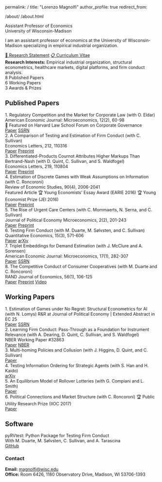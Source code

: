 permalink: /
title: "Lorenzo Magnolfi"
author_profile: true
redirect_from:

/about/
/about.html
<div class="position-info"> Assistant Professor of Economics<br> University of Wisconsin-Madison </div> <div class="bio-section"> <p>I am an assistant professor of economics at the University of Wisconsin-Madison specializing in empirical industrial organization. </p> <div class="important-links"> <a href="files/Research_Statement+(5).pdf" class="link-button">📄 Research Statement</a> <a href="files/cv_2025.pdf" class="link-button secondary">📋 Curriculum Vitae</a> </div> </div> <div class="highlight-box"> <strong>Research Interests:</strong> Empirical industrial organization, structural econometrics, healthcare markets, digital platforms, and firm conduct analysis. </div> <div class="stats-grid"> <div class="stat-card"> <span class="stat-number">8</span> <span class="stat-label">Published Papers</span> </div> <div class="stat-card"> <span class="stat-number">6</span> <span class="stat-label">Working Papers</span> </div> <div class="stat-card"> <span class="stat-number">3</span> <span class="stat-label">Awards & Prizes</span> </div> </div> <div class="section-header"> <h2>Published Papers</h2> <div class="section-divider"></div> </div> <div class="publication-item">
1. Regulatory Competition and the Market for Corporate Law (with O. Eldar)

<div class="journal-name">American Economic Journal: Microeconomics, 12(2), 60-98</div> 📰 Featured on Harvard Law School Forum on Corporate Governance <div class="pub-links"> <a href="https://www.aeaweb.org/articles?id=10.1257%2Fmic.20180056" class="pub-link">Paper</a> <a href="https://papers.ssrn.com/sol3/papers.cfm?abstract_id=2685969" class="pub-link secondary">SSRN</a> </div> </div> <div class="publication-item">
2. A Comparison of Testing and Estimation of Firm Conduct (with C. Sullivan)

<div class="journal-name">Economics Letters, 212, 110316</div> <div class="pub-links"> <a href="https://www.sciencedirect.com/science/article/pii/S0165176522000246" class="pub-link">Paper</a> <a href="files/papers/AComparisonOfTestingEstimationFirmConduct.pdf" class="pub-link secondary">Preprint</a> </div> </div> <div class="publication-item">
3. Differentiated-Products Cournot Attributes Higher Markups Than Bertrand-Nash (with D. Quint, C. Sullivan, and S. Waldfogel)

<div class="journal-name">Economics Letters, 219, 110804</div> <div class="pub-links"> <a href="https://doi.org/10.1016/j.econlet.2022.110804" class="pub-link">Paper</a> <a href="files/papers/BertrandCournot-76.pdf" class="pub-link secondary">Preprint</a> </div> </div> <div class="publication-item">
4. Estimation of Discrete Games with Weak Assumptions on Information (with C. Roncoroni)

<div class="journal-name">Review of Economic Studies, 90(4), 2006-2041</div> <span class="featured-badge">Featured Article</span> <span class="award-badge">🏆 Young Economists' Essay Award (EARIE 2016)</span> <span class="award-badge">🏆 Young Economist Prize (JEI 2016)</span> <div class="pub-links"> <a href="https://academic.oup.com/restud/advance-article-abstract/doi/10.1093/restud/rdac058/6670639" class="pub-link">Paper</a> <a href="files/papers/EstimationDiscrGamesWeakInfo_MagnolfiRoncoroni_Mar2022.pdf" class="pub-link secondary">Preprint</a> </div> </div> <div class="publication-item">
5. The Rise of Urgent Care Centers (with C. Mommaerts, N. Serna, and C. Sullivan)

<div class="journal-name">Journal of Political Economy Microeconomics, 2(2), 201-243</div> <div class="pub-links"> <a href="https://www.journals.uchicago.edu/doi/10.1086/727821" class="pub-link">Paper</a> <a href="files/papers/RiseUCCs.pdf" class="pub-link secondary">Preprint</a> </div> </div> <div class="publication-item">
6. Testing Firm Conduct (with M. Duarte, M. Sølvsten, and C. Sullivan)

<div class="journal-name">Quantitative Economics, 15(3), 571-606</div> <div class="pub-links"> <a href="https://www.econometricsociety.org/publications/quantitative-economics/2024/07/01/Testing-Firm-Conduct" class="pub-link">Paper</a> <a href="https://arxiv.org/abs/2301.06720" class="pub-link secondary">arXiv</a> </div> </div> <div class="publication-item">
7. Triplet Embeddings for Demand Estimation (with J. McClure and A. Sorensen)

<div class="journal-name">American Economic Journal: Microeconomics, 17(1), 282-307</div> <div class="pub-links"> <a href="https://www.aeaweb.org/articles?id=10.1257/mic.20220248" class="pub-link">Paper</a> <a href="https://papers.ssrn.com/sol3/papers.cfm?abstract_id=4113399" class="pub-link secondary">SSRN</a> </div> </div> <div class="publication-item">
8. The Competitive Conduct of Consumer Cooperatives (with M. Duarte and C. Roncoroni)

<div class="journal-name">RAND Journal of Economics, 56(1), 106-125</div> <div class="pub-links"> <a href="https://onlinelibrary.wiley.com/doi/10.1111/1756-2171.12496" class="pub-link">Paper</a> <a href="files/papers/Cooperatives-16.pdf" class="pub-link secondary">Preprint</a> <a href="https://youtu.be/O4qBSvh3SUU" class="pub-link secondary">Video</a> </div> </div> <div class="section-header"> <h2>Working Papers</h2> <div class="section-divider"></div> </div> <div class="publication-item">
1. Estimation of Games under No Regret: Structural Econometrics for AI (with N. Lomys)
<span class="status-rr">R&R at Journal of Political Economy</span> | Extended Abstract in EC 25

<div class="pub-links"> <a href="files/papers/Estimation_of_Games_under_No_Regret_11_29.pdf" class="pub-link">Paper</a> <a href="https://ssrn.com/abstract=4269273" class="pub-link secondary">SSRN</a> </div> </div> <div class="publication-item">
2. Learning Firm Conduct: Pass-Through as a Foundation for Instrument Relevance (with A. Dearing, D. Quint, C. Sullivan, and S. Waldfogel)

<div class="status-working">NBER Working Paper #32863</div> <div class="pub-links"> <a href="files/papers/Falsifying_Models_and_Tax_Instruments-22.pdf" class="pub-link">Paper</a> <a href="https://www.nber.org/papers/w32863" class="pub-link secondary">NBER</a> </div> </div> <div class="publication-item">
3. Multi-homing Policies and Collusion (with J. Higgins, D. Quint, and C. Sullivan)

<div class="pub-links"> <a href="files/papers/PlatformCollusion-3.pdf" class="pub-link">Paper</a> </div> </div> <div class="publication-item">
4. Testing Information Ordering for Strategic Agents (with S. Han and H. Kaido)

<div class="pub-links"> <a href="https://arxiv.org/abs/2402.19425" class="pub-link secondary">arXiv</a> </div> </div> <div class="publication-item">
5. An Equilibrium Model of Rollover Lotteries (with G. Compiani and L. Smith)

<div class="pub-links"> <a href="files/papers/Rollover.pdf" class="pub-link">Paper</a> </div> </div> <div class="publication-item">
6. Political Connections and Market Structure (with C. Roncoroni)
<span class="award-badge">🏆 Public Utility Research Prize (IIOC 2017)</span>

<div class="pub-links"> <a href="files/papers/PoliticalConnectionsMarketStructure.pdf" class="pub-link">Paper</a> </div> </div> <div class="section-header"> <h2>Software</h2> <div class="section-divider"></div> </div> <div class="software-item"> <div class="software-title">pyRVtest: Python Package for Testing Firm Conduct</div> <div class="software-authors">With M. Duarte, M. Sølvsten, C. Sullivan, and A. Tarascina</div> <div class="pub-links"> <a href="https://github.com/anyatarascina/pyRVtest" class="pub-link">GitHub</a> </div> </div> <div class="contact-info"> <h3>Contact</h3> <div class="contact-item"><strong>Email:</strong> <a href="mailto:magnolfi@wisc.edu">magnolfi@wisc.edu</a></div> <div class="contact-item"><strong>Office:</strong> Room 6426, 1180 Observatory Drive, Madison, WI 53706-1393</div> </div>
